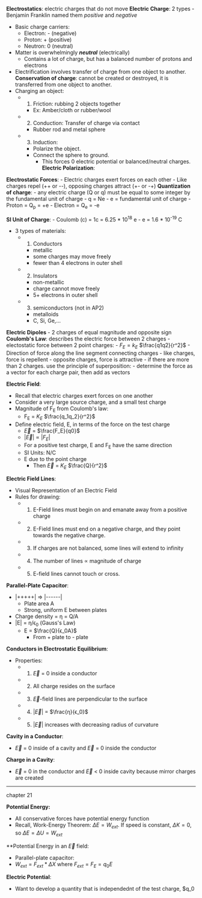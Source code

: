 **Electrostatics**: electric charges that do not move
**Electric Charge**: 2 types
	- Benjamin Franklin named them *positive* and *negative*
- Basic charge carriers:
	- Electron: - (negative)
	- Proton: + (positive)
	- Neutron: 0 (neutral)
- Matter is overwhelmingly ***neutral*** (electrically)
	- Contains a lot of charge, but has a balanced number of protons and electrons
- Electrification involves transfer of charge from one object to another.
**Conservation of charge**: cannot be created or destroyed, it is transferred from one object to another.
- Charging an object:
	- 1) Friction: rubbing 2 objects together
		- Ex: Amber/cloth or rubber/wool
	- 2) Conduction: Transfer of charge via contact
		- Rubber rod and metal sphere
	- 3) Induction: 
		- Polarize the object.
		- Connect the sphere to ground.
			- This forces 0 electric potential or balanced/neutral charges.
**Electric Polarization**:

**Electrostatic Forces**:
	- Electric charges exert forces on each other
	- Like charges repel (++ or --), opposing charges attract (+- or -+)
**Quantization of charge**:
	- any electric charge (Q or q) must be equal to some integer by the fundamental unit of charge
		- q = Ne
			- e = fundamental unit of charge
				- Proton = Q<sub>p</sub> = +e
				- Electron = Q<sub>e</sub> = -e

**SI Unit of Charge**:
	- Coulomb (c) = 1c = 6.25 * 10<sup>18</sup> e
	- e = 1.6 * 10<sup>-19</sup> C
- 3 types of materials:
	- 1. Conductors
		- metallic 
		- some charges may move freely
		- fewer than 4 electrons in outer shell
	- 2. Insulators
		- non-metallic
		- charge cannot move freely
		- 5+ electrons in outer shell
	- 3. semiconductors (not in AP2)
		- metalloids
		- C, Si, Ge,...

**Electric Dipoles**
	- 2 charges of equal magnitude and opposite sign
**Coulomb's Law**: describes the electric force between 2 charges
	- electostatic force between 2 point charges:
		- $F_E = k_E$ $\frac{q1q2}{r^2}$
		- Direction of force along the line segment connecting charges
		- like charges, force is repellent
		- opposite charges, force is attractive
		- if there are more than 2 charges. use the principle of superposition:
			- determine the force as a vector for each charge pair, then add as vectors

**Electric Field**: 
- Recall that electric charges exert forces on one another
- Consider a very large source charge, and a small test charge
- Magnitude of F<sub>E</sub> from Coulomb's law:
	- F<sub>E</sub> = $K_E$ $\frac{q_1q_2}{r^2}$
- Define electric field, E, in terms of the force on the test charge
	- $\overrightarrow{E}$ = $\frac{F_E}{q0}$
	- |$\overrightarrow{E}$| ∝ |$F_E$|
	- For a positive test charge, E and F<sub>E</sub> have the same direction
	- SI Units: N/C
	- E due to the point charge
		- Then $\overrightarrow{E}$ = $K_E$ $\frac{Q}{r^2}$

**Electric Field Lines**:
- Visual Representation of an Electric Field
- Rules for drawing:
	- 1. E-Field lines must begin on and emanate away from a positive charge
	- 2. E-Field lines must end on a negative charge, and they point towards the negative charge.
	- 3. If charges are not balanced, some lines will extend to infinity
	- 4. The number of lines ∝ magnitude of charge
	- 5. E-field lines cannot touch or cross. 

**Parallel-Plate Capacitor**:
- |+++++| => |------|
	- Plate area A
	- Strong, uniform E between plates
- Charge density = η = Q/A
- |E| = η/ϵ<sub>0</sub> (Gauss's Law)
	- E = $\frac{Q}{ϵ_0A}$
		- From + plate to - plate

**Conductors in Electrostatic Equilibrium**:
- Properties:
	- 1) $\overrightarrow{E}$ = 0 inside a conductor
	- 2) All charge resides on the surface
	- 3) $\overrightarrow{E}$-field lines are perpendicular to the surface
	- 4) |$\overrightarrow{E}$| = $\frac{η}{ϵ_0}$
	- 5) |$\overrightarrow{E}$| increases with decreasing radius of curvature

**Cavity in a Conductor**:
- $\overrightarrow{E}$ = 0 inside of a cavity and $\overrightarrow{E}$ = 0 inside the conductor

**Charge in a Cavity**:
- $\overrightarrow{E}$ = 0 in the conductor and $\overrightarrow{E}$ < 0 inside cavity because mirror charges are created

---------------------------------------------------------
chapter 21

**Potential Energy:**
- All conservative forces have potential energy function
- Recall, Work-Energy Theorem: $\Delta E = W_{ext}$. If speed is constant, $\Delta K = 0$, so $\Delta E = \Delta U = W_{ext}$

**Potential Energy in an $\overrightarrow{E}$ field:
- Parallel-plate capacitor:
- $W_{ext} = F_{ext} * \Delta X$ where $F_{ext} = F_E = q_0 E$

**Electric Potential**:
- Want to develop a quantity that is independednt of the test charge, $q_0